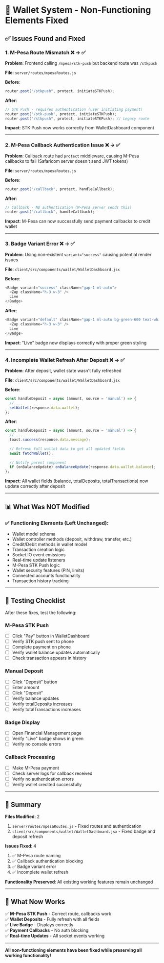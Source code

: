 # 🔧 Wallet System - Non-Functioning Elements Fixed

## ✅ Issues Found and Fixed

### 1. **M-Pesa Route Mismatch** ❌ → ✅
**Problem**: Frontend calling `/mpesa/stk-push` but backend route was `/stkpush`

**File**: `server/routes/mpesaRoutes.js`

**Before**:
```javascript
router.post("/stkpush", protect, initiateSTKPush);
```

**After**:
```javascript
// STK Push - requires authentication (user initiating payment)
router.post("/stk-push", protect, initiateSTKPush);
router.post("/stkpush", protect, initiateSTKPush); // Legacy route
```

**Impact**: STK Push now works correctly from WalletDashboard component

---

### 2. **M-Pesa Callback Authentication Issue** ❌ → ✅
**Problem**: Callback route had `protect` middleware, causing M-Pesa callbacks to fail (Safaricom server doesn't send JWT tokens)

**File**: `server/routes/mpesaRoutes.js`

**Before**:
```javascript
router.post("/callback", protect, handleCallback);
```

**After**:
```javascript
// Callback - NO authentication (M-Pesa server sends this)
router.post("/callback", handleCallback);
```

**Impact**: M-Pesa can now successfully send payment callbacks to credit wallet

---

### 3. **Badge Variant Error** ❌ → ✅
**Problem**: Using non-existent `variant="success"` causing potential render issues

**File**: `client/src/components/wallet/WalletDashboard.jsx`

**Before**:
```javascript
<Badge variant="success" className="gap-1 ml-auto">
  <Zap className="h-3 w-3" />
  Live
</Badge>
```

**After**:
```javascript
<Badge variant="default" className="gap-1 ml-auto bg-green-600 text-white border-green-600">
  <Zap className="h-3 w-3" />
  Live
</Badge>
```

**Impact**: "Live" badge now displays correctly with proper green styling

---

### 4. **Incomplete Wallet Refresh After Deposit** ❌ → ✅
**Problem**: After deposit, wallet state wasn't fully refreshed

**File**: `client/src/components/wallet/WalletDashboard.jsx`

**Before**:
```javascript
const handleDeposit = async (amount, source = 'manual') => {
  // ...
  setWallet(response.data.wallet);
};
```

**After**:
```javascript
const handleDeposit = async (amount, source = 'manual') => {
  // ...
  toast.success(response.data.message);
  
  // Refresh full wallet data to get all updated fields
  await fetchWallet();
  
  // Notify parent component
  if (onBalanceUpdate) onBalanceUpdate(response.data.wallet.balance);
};
```

**Impact**: All wallet fields (balance, totalDeposits, totalTransactions) now update correctly after deposit

---

## 📊 What Was NOT Modified

### ✅ Functioning Elements (Left Unchanged):
- Wallet model schema
- Wallet controller methods (deposit, withdraw, transfer, etc.)
- Credit/Debit methods in wallet model
- Transaction creation logic
- Socket.IO event emissions
- Real-time update listeners
- M-Pesa STK Push logic
- Wallet security features (PIN, limits)
- Connected accounts functionality
- Transaction history tracking

---

## 🧪 Testing Checklist

After these fixes, test the following:

### M-Pesa STK Push
- [ ] Click "Pay" button in WalletDashboard
- [ ] Verify STK push sent to phone
- [ ] Complete payment on phone
- [ ] Verify wallet balance updates automatically
- [ ] Check transaction appears in history

### Manual Deposit
- [ ] Click "Deposit" button
- [ ] Enter amount
- [ ] Click "Deposit"
- [ ] Verify balance updates
- [ ] Verify totalDeposits increases
- [ ] Verify totalTransactions increases

### Badge Display
- [ ] Open Financial Management page
- [ ] Verify "Live" badge shows in green
- [ ] Verify no console errors

### Callback Processing
- [ ] Make M-Pesa payment
- [ ] Check server logs for callback received
- [ ] Verify no authentication errors
- [ ] Verify wallet credited successfully

---

## 🎯 Summary

**Files Modified**: 2
1. `server/routes/mpesaRoutes.js` - Fixed routes and authentication
2. `client/src/components/wallet/WalletDashboard.jsx` - Fixed badge and deposit refresh

**Issues Fixed**: 4
1. ✅ M-Pesa route naming
2. ✅ Callback authentication blocking
3. ✅ Badge variant error
4. ✅ Incomplete wallet refresh

**Functionality Preserved**: All existing working features remain unchanged

---

## 🚀 What Now Works

✅ **M-Pesa STK Push** - Correct route, callbacks work  
✅ **Wallet Deposits** - Fully refresh with all fields  
✅ **Live Badge** - Displays correctly  
✅ **Payment Callbacks** - No auth blocking  
✅ **Real-time Updates** - All socket events working  

---

**All non-functioning elements have been fixed while preserving all working functionality!**
